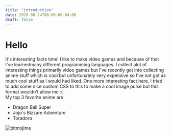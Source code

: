 ```yaml
---
title: "introduction"
date: 2020-08-24T00:00:00-04:00
draft: false
---
```

  <h1> Hello </h1>
  
It's interesting facts time! I like to make video games and because of that I've learnedmany different programming languages. I collect alot of interesting things primarily video games but I've recently got into collecting anime stuff which is cool but unfortunately very expensive so I've not got as much cool stuff as I would had liked. One more interesting fact here, I tried to add some nice custom CSS to this to make a cool image pulse but this format wouldn't allow me :(
  <br>
  My top 3 favorite anime are
  <ul>
<li>Dragon Ball Super</li>
<li>Jojo's Bizzare Adventure</li>
<li>Toradora</li>
</ul>

![bitmojime](https://sharp-sammet-7aa19b.netlify.app/IMG_8681.png)
